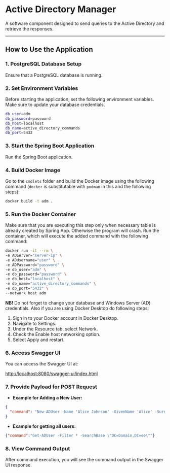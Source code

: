 # Active Directory Manager

A software component designed to send queries to the Active Directory and retrieve the responses.

---

## How to Use the Application

### 1. PostgreSQL Database Setup
Ensure that a PostgreSQL database is running.

### 2. Set Environment Variables
Before starting the application, set the following environment variables. Make sure to update your database credentials.

```bash
db_user=adm
db_password=password
db_host=localhost
db_name=active_directory_commands
db_port=5432
```
### 3. Start the Spring Boot Application
Run the Spring Boot application.

### 4. Build Docker Image
Go to the `cmdlets` folder and build the Docker image using the following command (`docker` is substitutable with `podman` in this and the following steps):

```bash
docker build -t adm .
```

### 5. Run the Docker Container
Make sure that you are executing this step only when necessary table is already created by Spring App. Otherwise the program will crash.
Run the container, which will execute the added command with the following command:

```bash
docker run -it --rm \
-e ADServer="server-ip" \
-e ADUsername="user" \
-e ADPassword="password" \
-e db_user="adm" \
-e db_password="password" \
-e db_host="localhost" \
-e db_name="active_directory_commands" \
-e db_port="5432" \
--network host adm
```
**NB!** Do not forget to change your database and Windows Server (AD) credentials. Also if you are using Docker Desktop do following steps: 
1. Sign in to your Docker account in Docker Desktop.
2. Navigate to Settings.
3. Under the Resource tab, select Network.
4. Check the Enable host networking option.
5. Select Apply and restart.

### 6. Access Swagger UI
You can access the Swagger UI at:

[http://localhost:8080/swagger-ui/index.html](http://localhost:8080/swagger-ui/index.html)

### 7. Provide Payload for POST Request

- **Example for Adding a New User:**

```json
{
  "command": "New-ADUser -Name 'Alice Johnson' -GivenName 'Alice' -Surname 'Johnson' -SamAccountName 'ajohnson012' -UserPrincipalName 'ajohnnson02@domain.com' -Path 'CN=Users,DC=Domain,DC=ee' -AccountPassword (ConvertTo-SecureString 'ComplexP@ssw0rd4567' -AsPlainText -Force) -Enabled $true"
}
```

- **Example for getting all users:**

```json
{"command":"Get-ADUser -Filter * -SearchBase \"DC=Domain,DC=ee\""}
```


### 8. View Command Output
After command execution, you will see the command output in the Swagger UI response.
